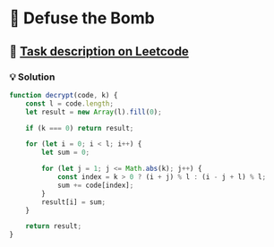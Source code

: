# 📝 Defuse the Bomb

## 🔗 [Task description on Leetcode](https://leetcode.com/problems/defuse-the-bomb/description/?envType=problem-list-v2&envId=sliding-window)

### 💡 Solution

```js
function decrypt(code, k) {
	const l = code.length;
	let result = new Array(l).fill(0);

	if (k === 0) return result;

	for (let i = 0; i < l; i++) {
		let sum = 0;

		for (let j = 1; j <= Math.abs(k); j++) {
			const index = k > 0 ? (i + j) % l : (i - j + l) % l;
			sum += code[index];
		}
		result[i] = sum;
	}

	return result;
}
```
